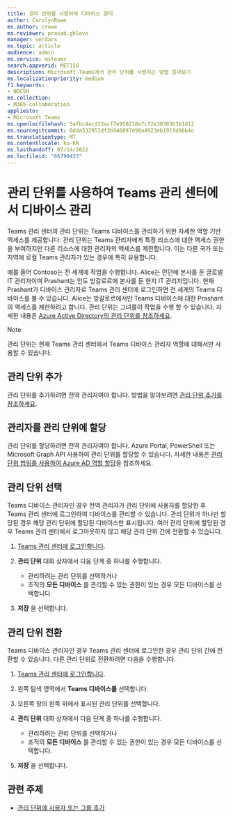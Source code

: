 ```yaml
---
title: 관리 단위를 사용하여 디바이스 관리
author: CarolynRowe
ms.author: crowe
ms.reviewer: prasad.ghlove
manager: serdars
ms.topic: article
audience: admin
ms.service: msteams
search.appverid: MET150
description: Microsoft Teams에서 관리 단위를 사용하는 방법 알아보기
ms.localizationpriority: medium
f1.keywords:
- NOCSH
ms.collection:
- M365-collaboration
appliesto:
- Microsoft Teams
ms.openlocfilehash: 5afbc4acd33acf7e950218e7cf2e30383b3b1d12
ms.sourcegitcommit: 0dda332951df3b946097d90a4923eb191fd86b4c
ms.translationtype: MT
ms.contentlocale: ko-KR
ms.lasthandoff: 07/14/2022
ms.locfileid: "66790433"
---
```

# <a name="manage-devices-in-the-teams-admin-center-with-administrative-units"></a>관리 단위를 사용하여 Teams 관리 센터에서 디바이스 관리

Teams 관리 센터의 관리 단위는 Teams 디바이스를 관리하기 위한 자세한 역할 기반 액세스를 제공합니다. 관리 단위는 Teams 관리자에게 특정 리소스에 대한 액세스 권한을 부여하지만 다른 리소스에 대한 관리자의 액세스를 제한합니다. 이는 다른 국가 또는 지역에 로컬 Teams 관리자가 있는 경우에 특히 유용합니다.

예를 들어 Contoso는 전 세계에 작업을 수행합니다. Alice는 런던에 본사를 둔 글로벌 IT 관리자이며 Prashant는 인도 방갈로르에 본사를 둔 현지 IT 관리자입니다. 현재 Prashant가 디바이스 관리자로 Teams 관리 센터에 로그인하면 전 세계의 Teams 디바이스를 볼 수 있습니다. Alice는 방갈로르에서만 Teams 디바이스에 대한 Prashant의 액세스를 제한하려고 합니다. 관리 단위는 그녀를이 작업을 수행 할 수 있습니다. 자세한 내용은 [Azure Active Directory의 관리 단위를 참조하세요](/azure/active-directory/roles/administrative-units).

> [!NOTE]
> 관리 단위는 현재 Teams 관리 센터에서 Teams 디바이스 관리자 역할에 대해서만 사용할 수 있습니다.

## <a name="add-administrative-units"></a>관리 단위 추가

관리 단위를 추가하려면 전역 관리자여야 합니다. 방법을 알아보려면 [관리 단위 추가를 참조하세요](/azure/active-directory/roles/admin-units-manage#add-an-administrative-unit).

## <a name="assign-admins-to-administrative-units"></a>관리자를 관리 단위에 할당

관리 단위를 할당하려면 전역 관리자여야 합니다. Azure Portal, PowerShell 또는 Microsoft Graph API 사용하여 관리 단위를 할당할 수 있습니다. 자세한 내용은 [관리 단위 범위를 사용하여 Azure AD 역할 할당](/azure/active-directory/roles/admin-units-assign-roles)을 참조하세요.

## <a name="select-administrative-units"></a>관리 단위 선택

Teams 디바이스 관리자인 경우 전역 관리자가 관리 단위에 사용자를 할당한 후 Teams 관리 센터에 로그인하여 디바이스를 관리할 수 있습니다. 관리 단위가 하나만 할당된 경우 해당 관리 단위에 할당된 디바이스만 표시됩니다. 여러 관리 단위에 할당된 경우 Teams 관리 센터에서 로그아웃하지 않고 해당 관리 단위 간에 전환할 수 있습니다. 

1. [Teams 관리 센터에 로그인합니다](https://go.microsoft.com/fwlink/p/?linkid=2024339).

2. **관리 단위** 대화 상자에서 다음 단계 중 하나를 수행합니다.
    - 관리하려는 관리 단위를 선택하거나 
    - 조직의 **모든 디바이스** 를 관리할 수 있는 권한이 있는 경우 모든 디바이스를 선택합니다.

3. **저장** 을 선택합니다.

## <a name="switch-administrative-units"></a>관리 단위 전환

Teams 디바이스 관리자인 경우 Teams 관리 센터에 로그인한 경우 관리 단위 간에 전환할 수 있습니다. 다른 관리 단위로 전환하려면 다음을 수행합니다.

1. [Teams 관리 센터에 로그인합니다](https://go.microsoft.com/fwlink/p/?linkid=2024339).

2. 왼쪽 탐색 영역에서 **Teams 디바이스를** 선택합니다.

3. 오른쪽 창의 왼쪽 위에서 표시된 관리 단위를 선택합니다.

4. **관리 단위** 대화 상자에서 다음 단계 중 하나를 수행합니다.
    - 관리하려는 관리 단위를 선택하거나 
    - 조직의 **모든 디바이스** 를 관리할 수 있는 권한이 있는 경우 모든 디바이스를 선택합니다.

5. **저장** 을 선택합니다.

## <a name="related-topics"></a>관련 주제

- [관리 단위에 사용자 또는 그룹 추가](/azure/active-directory/roles/admin-units-members-add)
